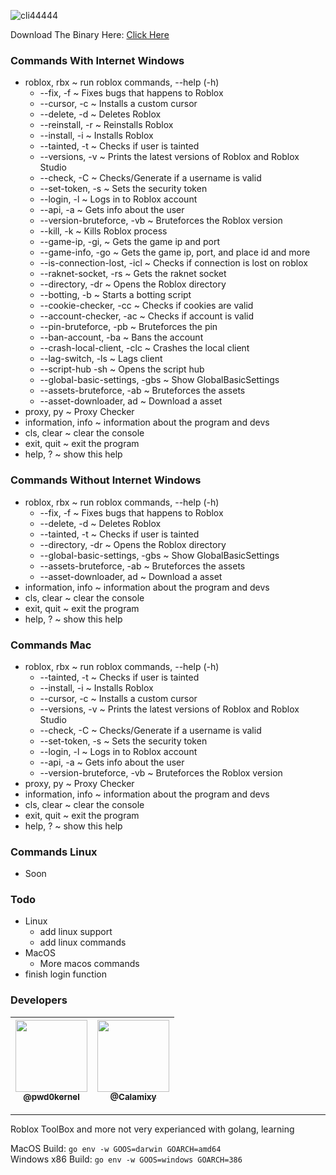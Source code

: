 ![cli44444](https://user-images.githubusercontent.com/79817991/140674262-9b012a58-1407-4dbe-8f9a-19e5f17a7c63.png)

Download The Binary Here: [Click Here](https://github.com/pwdsec/pwd0roblox/releases/latest)

### Commands With Internet Windows
* roblox, rbx ~ run roblox commands, --help (-h)
  * --fix, -f ~ Fixes bugs that happens to Roblox
  * --cursor, -c ~ Installs a custom cursor
  * --delete, -d ~ Deletes Roblox
  * --reinstall, -r ~ Reinstalls Roblox
  * --install, -i ~ Installs Roblox
  * --tainted, -t ~ Checks if user is tainted
  * --versions, -v ~ Prints the latest versions of Roblox and Roblox Studio
  * --check, -C ~ Checks/Generate if a username is valid
  * --set-token, -s ~ Sets the security token
  * --login, -l ~ Logs in to Roblox account
  * --api, -a ~ Gets info about the user
  * --version-bruteforce, -vb ~ Bruteforces the Roblox version
  * --kill, -k ~ Kills Roblox process
  * --game-ip, -gi, ~ Gets the game ip and port
  * --game-info, -go ~ Gets the game ip, port, and place id and more
  * --is-connection-lost, -icl ~ Checks if connection is lost on roblox
  * --raknet-socket, -rs ~ Gets the raknet socket
  * --directory, -dr ~ Opens the Roblox directory
  * --botting, -b ~ Starts a botting script
  * --cookie-checker, -cc ~ Checks if cookies are valid
  * --account-checker, -ac ~ Checks if account is valid
  * --pin-bruteforce, -pb ~ Bruteforces the pin
  * --ban-account, -ba ~ Bans the account
  * --crash-local-client, -clc ~ Crashes the local client
  * --lag-switch, -ls ~ Lags client
  * --script-hub -sh ~ Opens the script hub
  * --global-basic-settings, -gbs ~ Show GlobalBasicSettings
  * --assets-bruteforce, -ab ~ Bruteforces the assets
  * --asset-downloader, ad ~ Download a asset
* proxy, py ~ Proxy Checker
* information, info ~ information about the program and devs 
* cls, clear ~ clear the console
* exit, quit ~ exit the program
* help, ? ~ show this help

### Commands Without Internet Windows
* roblox, rbx ~ run roblox commands, --help (-h)
  * --fix, -f ~ Fixes bugs that happens to Roblox
  * --delete, -d ~ Deletes Roblox
  * --tainted, -t ~ Checks if user is tainted
  * --directory, -dr ~ Opens the Roblox directory
  * --global-basic-settings, -gbs ~ Show GlobalBasicSettings
  * --assets-bruteforce, -ab ~ Bruteforces the assets
  * --asset-downloader, ad ~ Download a asset
* information, info ~ information about the program and devs 
* cls, clear ~ clear the console
* exit, quit ~ exit the program
* help, ? ~ show this help

### Commands Mac
* roblox, rbx ~ run roblox commands, --help (-h)
  * --tainted, -t ~ Checks if user is tainted
  * --install, -i ~ Installs Roblox
  * --cursor, -c ~ Installs a custom cursor
  * --versions, -v ~ Prints the latest versions of Roblox and Roblox Studio
  * --check, -C ~ Checks/Generate if a username is valid
  * --set-token, -s ~ Sets the security token
  * --login, -l ~ Logs in to Roblox account
  * --api, -a ~ Gets info about the user
  * --version-bruteforce, -vb ~ Bruteforces the Roblox version
* proxy, py ~ Proxy Checker
* information, info ~ information about the program and devs 
* cls, clear ~ clear the console
* exit, quit ~ exit the program
* help, ? ~ show this help

### Commands Linux
* Soon

### Todo
* Linux
  * add linux support
  * add linux commands 
* MacOS
  * More macos commands 
* finish login function

### Developers
| [<img src="https://github.com/pwd0kernel.png?size=115" width=115><br><sub>@pwd0kernel</sub>](https://github.com/pwd0kernel) | [<img src="https://github.com/Calamixy.png?size=115" width=115><br><sub>@Calamixy</sub>](https://github.com/Calamixy) |
| :---: | :---: |

---
Roblox ToolBox and more
not very experianced with golang, learning

MacOS Build: `go env -w GOOS=darwin GOARCH=amd64` <br>
Windows x86 Build: `go env -w GOOS=windows GOARCH=386`

